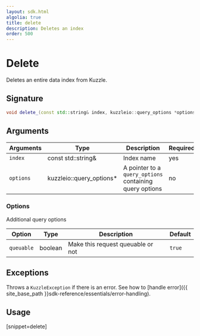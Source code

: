 ```yaml
---
layout: sdk.html
algolia: true
title: delete
description: Deletes an index
order: 500
---
```


# Delete

Deletes an entire data index from Kuzzle.

## Signature

```cpp
void delete_(const std::string& index, kuzzleio::query_options *options = null)
```

## Arguments

| Arguments | Type          | Description                                             | Required |
| --------- | ------------- | ------------------------------------------------------- | -------- |
| `index`   | const std::string&   | Index name                                              | yes      |
| `options` | kuzzleio::query_options* | A pointer to a `query_options` containing query options | no       |

### **Options**

Additional query options

| Option     | Type    | Description                       | Default |
| ---------- | ------- | --------------------------------- | ------- |
| `queuable` | boolean | Make this request queuable or not | `true`  |

## Exceptions

Throws a `KuzzleException` if there is an error. See how to [handle error]({{ site_base_path }}sdk-reference/essentials/error-handling).

## Usage

[snippet=delete]
